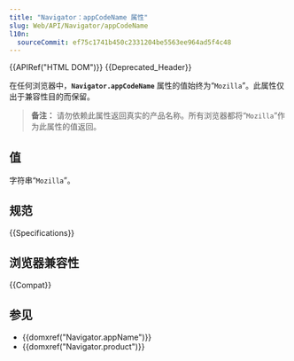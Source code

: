 ```yaml
---
title: "Navigator：appCodeName 属性"
slug: Web/API/Navigator/appCodeName
l10n:
  sourceCommit: ef75c1741b450c2331204be5563ee964ad5f4c48
---
```


{{APIRef("HTML DOM")}} {{Deprecated_Header}}

在任何浏览器中，**`Navigator.appCodeName`** 属性的值始终为“`Mozilla`”。此属性仅出于兼容性目的而保留。

> **备注：** 请勿依赖此属性返回真实的产品名称。所有浏览器都将“`Mozilla`”作为此属性的值返回。

## 值

字符串“`Mozilla`”。

## 规范

{{Specifications}}

## 浏览器兼容性

{{Compat}}

## 参见

- {{domxref("Navigator.appName")}}
- {{domxref("Navigator.product")}}

